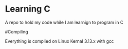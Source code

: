 # Learning C

A repo to hold my code while I am learnign to program in C

#Compiling 

Everything is complied on Linux Kernal 3.13.x with gcc
